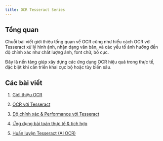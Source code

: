 ```yaml
---
title: OCR Tesseract Series
---
```


## Tổng quan
Chuỗi bài viết giới thiệu tổng quan về OCR cũng như hiểu cách OCR với Tesseract xử lý hình ảnh, nhận dạng văn bản, và các yếu tố ảnh hưởng đến độ chính xác như chất lượng ảnh, font chữ, bố cục.

Đây là nền tảng giúp xây dựng các ứng dụng OCR hiệu quả trong thực tế, đặc biệt khi cần triển khai cục bộ hoặc tùy biến sâu.

## Các bài viết

1. <a href="/vuepress-blog/blog-posts/ai/ocr-tong-quan.html" target="_blank">Giới thiệu OCR</a>

2. <a href="/vuepress-blog/blog-posts/back-end/ocr-gioi-thieu-tesseract.html" target="_blank">OCR với Tesseract</a>

3. <a href="/vuepress-blog/blog-posts/back-end/ocr-accuracy-perfomance.html" target="_blank">Độ chính xác & Performance với Tesseract</a>

4. <a href="/vuepress-blog/blog-posts/back-end/ocr-gioi-thieu-tesseract.html" target="_blank">Ứng dụng bài toán thực tế & tích hợp</a>

5. <a href="/vuepress-blog/blog-posts/back-end/ocr-gioi-thieu-tesseract.html" target="_blank">Huấn luyện Tesseract (AI OCR)</a>
